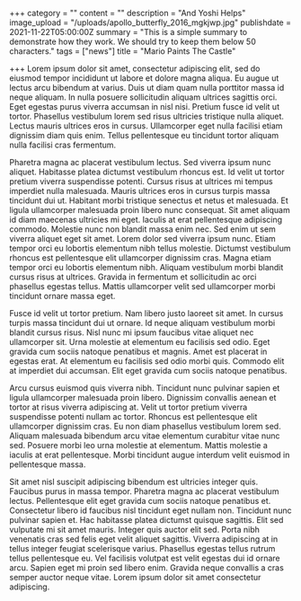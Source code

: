 +++
category = ""
content = ""
description = "And Yoshi Helps"
image_upload = "/uploads/apollo_butterfly_2016_mgkjwp.jpg"
publishdate = 2021-11-22T05:00:00Z
summary = "This is a simple summary to demonstrate how they work.  We should try to keep them below 50 characters."
tags = ["news"]
title = "Mario Paints The Castle"

+++
Lorem ipsum dolor sit amet, consectetur adipiscing elit, sed do eiusmod tempor incididunt ut labore et dolore magna aliqua. Eu augue ut lectus arcu bibendum at varius. Duis ut diam quam nulla porttitor massa id neque aliquam. In nulla posuere sollicitudin aliquam ultrices sagittis orci. Eget egestas purus viverra accumsan in nisl nisi. Pretium fusce id velit ut tortor. Phasellus vestibulum lorem sed risus ultricies tristique nulla aliquet. Lectus mauris ultrices eros in cursus. Ullamcorper eget nulla facilisi etiam dignissim diam quis enim. Tellus pellentesque eu tincidunt tortor aliquam nulla facilisi cras fermentum.

Pharetra magna ac placerat vestibulum lectus. Sed viverra ipsum nunc aliquet. Habitasse platea dictumst vestibulum rhoncus est. Id velit ut tortor pretium viverra suspendisse potenti. Cursus risus at ultrices mi tempus imperdiet nulla malesuada. Mauris ultrices eros in cursus turpis massa tincidunt dui ut. Habitant morbi tristique senectus et netus et malesuada. Et ligula ullamcorper malesuada proin libero nunc consequat. Sit amet aliquam id diam maecenas ultricies mi eget. Iaculis at erat pellentesque adipiscing commodo. Molestie nunc non blandit massa enim nec. Sed enim ut sem viverra aliquet eget sit amet. Lorem dolor sed viverra ipsum nunc. Etiam tempor orci eu lobortis elementum nibh tellus molestie. Dictumst vestibulum rhoncus est pellentesque elit ullamcorper dignissim cras. Magna etiam tempor orci eu lobortis elementum nibh. Aliquam vestibulum morbi blandit cursus risus at ultrices. Gravida in fermentum et sollicitudin ac orci phasellus egestas tellus. Mattis ullamcorper velit sed ullamcorper morbi tincidunt ornare massa eget.

Fusce id velit ut tortor pretium. Nam libero justo laoreet sit amet. In cursus turpis massa tincidunt dui ut ornare. Id neque aliquam vestibulum morbi blandit cursus risus. Nisl nunc mi ipsum faucibus vitae aliquet nec ullamcorper sit. Urna molestie at elementum eu facilisis sed odio. Eget gravida cum sociis natoque penatibus et magnis. Amet est placerat in egestas erat. At elementum eu facilisis sed odio morbi quis. Commodo elit at imperdiet dui accumsan. Elit eget gravida cum sociis natoque penatibus.

Arcu cursus euismod quis viverra nibh. Tincidunt nunc pulvinar sapien et ligula ullamcorper malesuada proin libero. Dignissim convallis aenean et tortor at risus viverra adipiscing at. Velit ut tortor pretium viverra suspendisse potenti nullam ac tortor. Rhoncus est pellentesque elit ullamcorper dignissim cras. Eu non diam phasellus vestibulum lorem sed. Aliquam malesuada bibendum arcu vitae elementum curabitur vitae nunc sed. Posuere morbi leo urna molestie at elementum. Mattis molestie a iaculis at erat pellentesque. Morbi tincidunt augue interdum velit euismod in pellentesque massa.

Sit amet nisl suscipit adipiscing bibendum est ultricies integer quis. Faucibus purus in massa tempor. Pharetra magna ac placerat vestibulum lectus. Pellentesque elit eget gravida cum sociis natoque penatibus et. Consectetur libero id faucibus nisl tincidunt eget nullam non. Tincidunt nunc pulvinar sapien et. Hac habitasse platea dictumst quisque sagittis. Elit sed vulputate mi sit amet mauris. Integer quis auctor elit sed. Porta nibh venenatis cras sed felis eget velit aliquet sagittis. Viverra adipiscing at in tellus integer feugiat scelerisque varius. Phasellus egestas tellus rutrum tellus pellentesque eu. Vel facilisis volutpat est velit egestas dui id ornare arcu. Sapien eget mi proin sed libero enim. Gravida neque convallis a cras semper auctor neque vitae. Lorem ipsum dolor sit amet consectetur adipiscing.